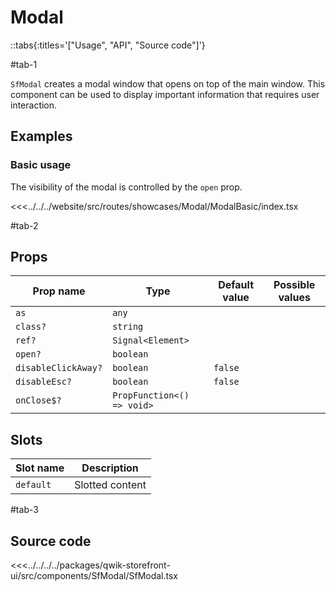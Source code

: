 # Modal

::tabs{:titles='["Usage", "API", "Source code"]'}

#tab-1

`SfModal` creates a modal window that opens on top of the main window. This component can be used to display important information that requires user interaction.

<!--
In addition to the UI aspect, `SfModal` adds additional functionality that implements several best practices:

1. Traps focus within the modal using the [`useTrapFocus`](../hooks/useTrapFocus.html) function
2. Allows the user to close the modal by pressing the `Escape` key.
3. Allows the user to close the modal by clicking outside of it.

The closing behavior can be disabled by setting the `disableClickAway`/`disableEsc` prop to `true`.
-->

## Examples

### Basic usage

The visibility of the modal is controlled by the `open` prop.

<!--
This example also uses the [`useDisclosure`](../hooks/useDisclosure.html) function to provide nice controls for handling the modal's visibility.
 -->

<Showcase showcase-name="Modal/ModalBasic" style="min-height:400px">

<<<../../../website/src/routes/showcases/Modal/ModalBasic/index.tsx

</Showcase>

<!--
### Animated

You can make smooth transitions when the modal pops up.

<Showcase showcase-name="Modal/ModalTransition" style="min-height:400px">

<<<../../../website/src/routes/showcases/Modal/ModalTransition/index.tsx

</Showcase>
 -->

<!--
## Accessibility notes

`SfModal` sets the `aria-modal="true"` attribute. Also, it sets the `tabindex` to `-1` so `Tab` and `Shift + Tab` do not move focus outside the modal.

Since you may need to use this component in different contexts, there is no `role` attribute set by default. Make sure to add proper `role` based on your needs:

- `role="alertdialog"` for dialogs where immediate user response is required. [See details.](https://developer.mozilla.org/en-US/docs/Web/Accessibility/ARIA/Roles/alertdialog_role)
- `role="dialog"` for generic dialogs. [See details.](https://developer.mozilla.org/en-US/docs/Web/Accessibility/ARIA/Roles/dialog_role)

You should add `aria-labelledby` or `aria-label` attributes to provide an accessible label for your modal - usually this value can be the title of the modal. To add more context, you should use the `aria-describedby` or `aria-description` attributes.

Both techniques can be seen in the code examples above.
 -->

<!--
## Playground

<Generate class="playground" style="height: 600px"/>
-->

#tab-2

## Props

| Prop name           | Type                       | Default value | Possible values |
| ------------------- | -------------------------- | ------------- | --------------- |
| `as`                | `any`                      |               |                 |
| `class?`            | `string`                   |               |                 |
| `ref?`              | `Signal<Element>`          |               |                 |
| `open?`             | `boolean`                  |               |                 |
| `disableClickAway?` | `boolean`                  | `false`       |                 |
| `disableEsc?`       | `boolean`                  | `false`       |                 |
| `onClose$?`         | `PropFunction<() => void>` |               |                 |

## Slots

| Slot name | Description     |
| --------- | --------------- |
| `default` | Slotted content |

#tab-3

## Source code

<<<../../../../packages/qwik-storefront-ui/src/components/SfModal/SfModal.tsx
